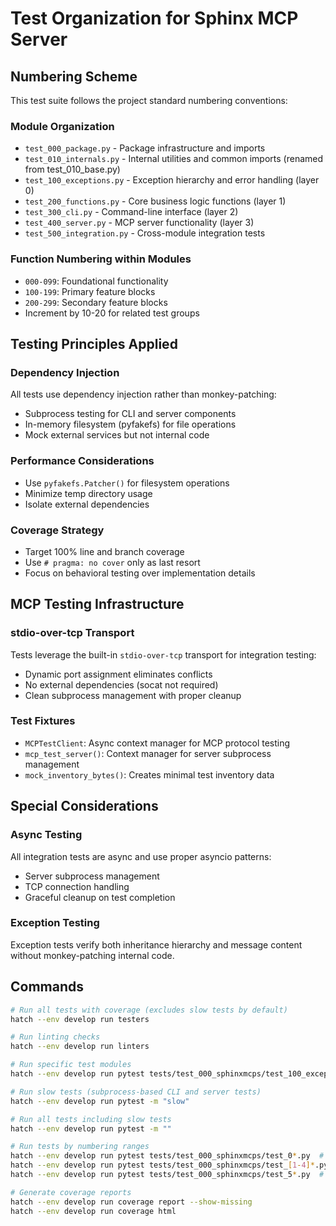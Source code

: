 # Test Organization for Sphinx MCP Server

## Numbering Scheme

This test suite follows the project standard numbering conventions:

### Module Organization
- `test_000_package.py` - Package infrastructure and imports
- `test_010_internals.py` - Internal utilities and common imports (renamed from test_010_base.py)
- `test_100_exceptions.py` - Exception hierarchy and error handling (layer 0)
- `test_200_functions.py` - Core business logic functions (layer 1)  
- `test_300_cli.py` - Command-line interface (layer 2)
- `test_400_server.py` - MCP server functionality (layer 3)
- `test_500_integration.py` - Cross-module integration tests

### Function Numbering within Modules
- `000-099`: Foundational functionality
- `100-199`: Primary feature blocks  
- `200-299`: Secondary feature blocks
- Increment by 10-20 for related test groups

## Testing Principles Applied

### Dependency Injection
All tests use dependency injection rather than monkey-patching:
- Subprocess testing for CLI and server components
- In-memory filesystem (pyfakefs) for file operations
- Mock external services but not internal code

### Performance Considerations
- Use `pyfakefs.Patcher()` for filesystem operations
- Minimize temp directory usage
- Isolate external dependencies

### Coverage Strategy
- Target 100% line and branch coverage
- Use `# pragma: no cover` only as last resort
- Focus on behavioral testing over implementation details

## MCP Testing Infrastructure

### stdio-over-tcp Transport
Tests leverage the built-in `stdio-over-tcp` transport for integration testing:
- Dynamic port assignment eliminates conflicts
- No external dependencies (socat not required)
- Clean subprocess management with proper cleanup

### Test Fixtures
- `MCPTestClient`: Async context manager for MCP protocol testing
- `mcp_test_server()`: Context manager for server subprocess management
- `mock_inventory_bytes()`: Creates minimal test inventory data

## Special Considerations

### Async Testing
All integration tests are async and use proper asyncio patterns:
- Server subprocess management
- TCP connection handling
- Graceful cleanup on test completion

### Exception Testing
Exception tests verify both inheritance hierarchy and message content without monkey-patching internal code.

## Commands

```bash
# Run all tests with coverage (excludes slow tests by default)
hatch --env develop run testers

# Run linting checks
hatch --env develop run linters

# Run specific test modules
hatch --env develop run pytest tests/test_000_sphinxmcps/test_100_exceptions.py

# Run slow tests (subprocess-based CLI and server tests)
hatch --env develop run pytest -m "slow"

# Run all tests including slow tests
hatch --env develop run pytest -m ""

# Run tests by numbering ranges
hatch --env develop run pytest tests/test_000_sphinxmcps/test_0*.py  # Infrastructure
hatch --env develop run pytest tests/test_000_sphinxmcps/test_[1-4]*.py  # API layers
hatch --env develop run pytest tests/test_000_sphinxmcps/test_5*.py  # Integration

# Generate coverage reports
hatch --env develop run coverage report --show-missing
hatch --env develop run coverage html
```